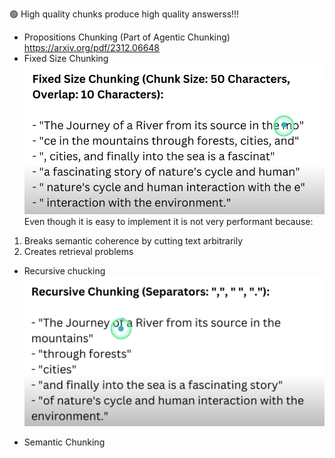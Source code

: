 🟢 High quality chunks produce high quality answerss!!!

- Propositions Chunking (Part of Agentic Chunking)
https://arxiv.org/pdf/2312.06648
- Fixed Size Chunking
![alt text](image.png)
Even though it is easy to implement it is not very performant because:
1. Breaks semantic coherence by cutting text arbitrarily
2. Creates retrieval problems

- Recursive chucking
![alt text](image-1.png)

- Semantic Chunking
